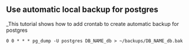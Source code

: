 **Use automatic local backup for postgres**
----
_This tutorial shows how to add crontab to create automatic backup for postgres

```
0 0 * * * pg_dump -U postgres DB_NAME_db > ~/backups/DB_NAME_db.bak
```
